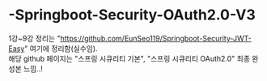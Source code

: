 # -Springboot-Security-OAuth2.0-V3
1강~9강 정리는 "https://github.com/EunSeo119/Springboot-Security-JWT-Easy" 여기에 정리함(실수임).
<br>
해당 github 페이지는 "스프링 시큐리티 기본", "스프링 시큐리티 OAuth2.0" 최종 완성본 느낌..!
